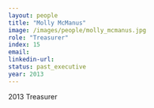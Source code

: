 ```yaml
---
layout: people
title: "Molly McManus"
image: /images/people/molly_mcmanus.jpg
role: "Treasurer"
index: 15
email:
linkedin-url:
status: past_executive
year: 2013
---
```

2013 Treasurer

